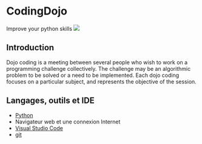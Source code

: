 # CodingDojo
Improve your python skills
![](https://cdn3.volusion.com/mexwq.hxrfd/v/vspfiles/photos/DOJO1-2T.jpg?1517510415)
## Introduction
Dojo coding is a meeting between several people who wish to work on a programming challenge collectively.
The challenge may be an algorithmic problem to be solved or a need to be implemented. Each dojo coding focuses on a particular subject, and represents the objective of the session.
## Langages, outils et IDE

- [Python](https://www.python.org)
- Navigateur web et une connexion Internet
- [Visual Studio Code](http://code.visualstudio.com)
- [git](https://git-scm.com)
